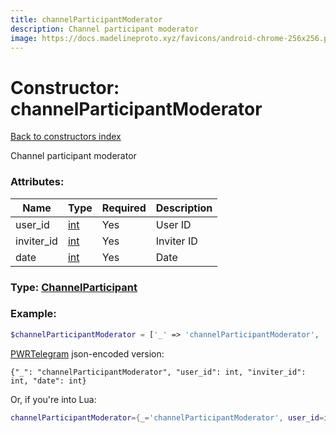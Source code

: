 ```yaml
---
title: channelParticipantModerator
description: Channel participant moderator
image: https://docs.madelineproto.xyz/favicons/android-chrome-256x256.png
---
```

# Constructor: channelParticipantModerator  
[Back to constructors index](index.md)



Channel participant moderator

### Attributes:

| Name     |    Type       | Required | Description |
|----------|---------------|----------|-------------|
|user\_id|[int](../types/int.md) | Yes|User ID|
|inviter\_id|[int](../types/int.md) | Yes|Inviter ID|
|date|[int](../types/int.md) | Yes|Date|



### Type: [ChannelParticipant](../types/ChannelParticipant.md)


### Example:

```php
$channelParticipantModerator = ['_' => 'channelParticipantModerator', 'user_id' => int, 'inviter_id' => int, 'date' => int];
```  

[PWRTelegram](https://pwrtelegram.xyz) json-encoded version:

```
{"_": "channelParticipantModerator", "user_id": int, "inviter_id": int, "date": int}
```


Or, if you're into Lua:

```lua
channelParticipantModerator={_='channelParticipantModerator', user_id=int, inviter_id=int, date=int}

```



